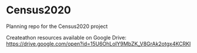 # Census2020
Planning repo for the Census2020 project

Createathon resources available on Google Drive:
https://drive.google.com/open?id=15U6OhLoIY9MbZK_V8GrAk2otgx4KCRKI
